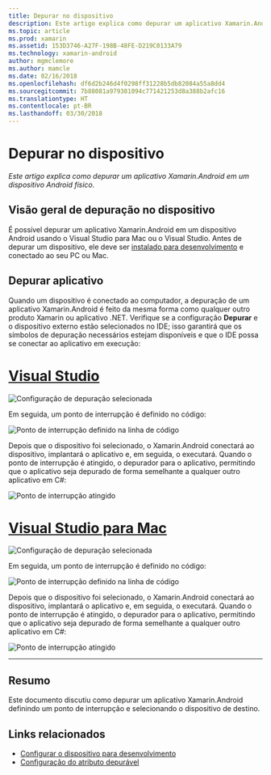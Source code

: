 ```yaml
---
title: Depurar no dispositivo
description: Este artigo explica como depurar um aplicativo Xamarin.Android em um dispositivo Android físico.
ms.topic: article
ms.prod: xamarin
ms.assetid: 153D3746-A27F-198B-48FE-D219C0133A79
ms.technology: xamarin-android
author: mgmclemore
ms.author: mamcle
ms.date: 02/16/2018
ms.openlocfilehash: df6d2b246d4f0298ff31228b5db82084a55a8dd4
ms.sourcegitcommit: 7b88081a979381094c771421253d8a388b2afc16
ms.translationtype: HT
ms.contentlocale: pt-BR
ms.lasthandoff: 03/30/2018
---
```

# <a name="debug-on-device"></a>Depurar no dispositivo

_Este artigo explica como depurar um aplicativo Xamarin.Android em um dispositivo Android físico._

## <a name="debug-on-device-overview"></a>Visão geral de depuração no dispositivo

É possível depurar um aplicativo Xamarin.Android em um dispositivo Android usando o Visual Studio para Mac ou o Visual Studio. Antes de depurar um dispositivo, ele deve ser [instalado para desenvolvimento](~/android/get-started/installation/set-up-device-for-development.md) e conectado ao seu PC ou Mac.


## <a name="debug-application"></a>Depurar aplicativo

Quando um dispositivo é conectado ao computador, a depuração de um aplicativo Xamarin.Android é feito da mesma forma como qualquer outro produto Xamarin ou aplicativo .NET. Verifique se a configuração **Depurar** e o dispositivo externo estão selecionados no IDE; isso garantirá que os símbolos de depuração necessários estejam disponíveis e que o IDE possa se conectar ao aplicativo em execução: 

# <a name="visual-studiotabvswin"></a>[Visual Studio](#tab/vswin)

![Configuração de depuração selecionada](debug-on-device-images/image1-vs.png)

Em seguida, um ponto de interrupção é definido no código:

![Ponto de interrupção definido na linha de código](debug-on-device-images/image2-vs.png)

Depois que o dispositivo foi selecionado, o Xamarin.Android conectará ao dispositivo, implantará o aplicativo e, em seguida, o executará. Quando o ponto de interrupção é atingido, o depurador para o aplicativo, permitindo que o aplicativo seja depurado de forma semelhante a qualquer outro aplicativo em C#: 

![Ponto de interrupção atingido](debug-on-device-images/image3-vs.png)

# <a name="visual-studio-for-mactabvsmac"></a>[Visual Studio para Mac](#tab/vsmac)

![Configuração de depuração selecionada](debug-on-device-images/image1-xs.png)

Em seguida, um ponto de interrupção é definido no código:

![Ponto de interrupção definido na linha de código](debug-on-device-images/image2-xs.png)

Depois que o dispositivo foi selecionado, o Xamarin.Android conectará ao dispositivo, implantará o aplicativo e, em seguida, o executará. Quando o ponto de interrupção é atingido, o depurador para o aplicativo, permitindo que o aplicativo seja depurado de forma semelhante a qualquer outro aplicativo em C#: 

![Ponto de interrupção atingido](debug-on-device-images/image3-xs.png)

-----



## <a name="summary"></a>Resumo

Este documento discutiu como depurar um aplicativo Xamarin.Android definindo um ponto de interrupção e selecionando o dispositivo de destino.


## <a name="related-links"></a>Links relacionados

- [Configurar o dispositivo para desenvolvimento](~/android/get-started/installation/set-up-device-for-development.md)
- [Configuração do atributo depurável](~/android/deploy-test/debuggable-attribute.md)
